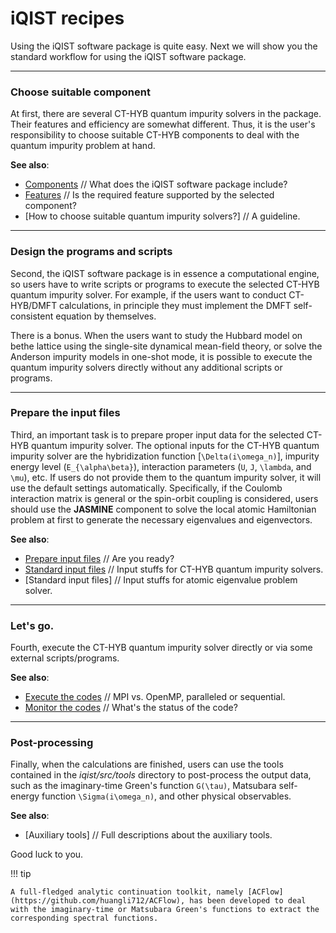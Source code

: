 # iQIST recipes

Using the iQIST software package is quite easy. Next we will show you the standard workflow for using the iQIST software package.

---

### Choose suitable component

At first, there are several CT-HYB quantum impurity solvers in the package. Their features and efficiency are somewhat different. Thus, it is the user's responsibility to choose suitable CT-HYB components to deal with the quantum impurity problem at hand.

**See also**:

* [Components](../ch01/components.md) // What does the iQIST software package include?
* [Features](../ch01/feature.md) // Is the required feature supported by the selected component?
* [How to choose suitable quantum impurity solvers?] // A guideline.

---

### Design the programs and scripts

Second, the iQIST software package is in essence a computational engine, so users have to write scripts or programs to execute the selected CT-HYB quantum impurity solver. For example, if the users want to conduct CT-HYB/DMFT calculations, in principle they must implement the DMFT self-consistent equation by themselves.

There is a bonus. When the users want to study the Hubbard model on bethe lattice using the single-site dynamical mean-field theory, or solve the Anderson impurity models in one-shot mode, it is possible to execute the quantum impurity solvers directly without any additional scripts or programs.

---

### Prepare the input files

Third, an important task is to prepare proper input data for the selected CT-HYB quantum impurity solver. The optional inputs for the CT-HYB quantum impurity solver are the hybridization function [``\Delta(i\omega_n)``], impurity energy level (``E_{\alpha\beta}``), interaction parameters (``U``, ``J``, ``\lambda``, and ``\mu``), etc. If users do not provide them to the quantum impurity solver, it will use the default settings automatically. Specifically, if the Coulomb interaction matrix is general or the spin-orbit coupling is considered, users should use the **JASMINE** component to solve the local atomic Hamiltonian problem at first to generate the necessary eigenvalues and eigenvectors.

**See also**:

* [Prepare input files](create.md) // Are you ready?
* [Standard input files](../ch04/input.md) // Input stuffs for CT-HYB quantum impurity solvers.
* [Standard input files] // Input stuffs for atomic eigenvalue problem solver.

---

### Let's go.

Fourth, execute the CT-HYB quantum impurity solver directly or via some external scripts/programs.

**See also**:

* [Execute the codes](execute.md) // MPI vs. OpenMP, paralleled or sequential.
* [Monitor the codes](monitor.md) // What's the status of the code?

---

### Post-processing

Finally, when the calculations are finished, users can use the tools contained in the *iqist/src/tools* directory to post-process the output data, such as the imaginary-time Green's function ``G(\tau)``, Matsubara self-energy function ``\Sigma(i\omega_n)``, and other physical observables.

**See also**:

* [Auxiliary tools] // Full descriptions about the auxiliary tools.

Good luck to you.

!!! tip

    A full-fledged analytic continuation toolkit, namely [ACFlow](https://github.com/huangli712/ACFlow), has been developed to deal with the imaginary-time or Matsubara Green's functions to extract the corresponding spectral functions.
